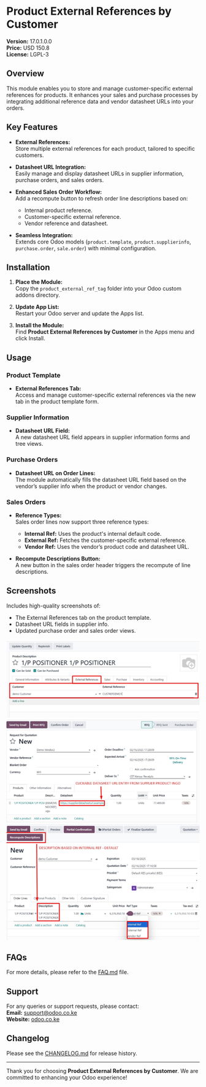 # Product External References by Customer

**Version:** 17.0.1.0.0  
**Price:** USD 150.8  
**License:** LGPL-3

## Overview

This module enables you to store and manage customer-specific external references for products. It enhances your sales and purchase processes by integrating additional reference data and vendor datasheet URLs into your orders.

## Key Features

- **External References:**  
  Store multiple external references for each product, tailored to specific customers.

- **Datasheet URL Integration:**  
  Easily manage and display datasheet URLs in supplier information, purchase orders, and sales orders.

- **Enhanced Sales Order Workflow:**  
  Add a recompute button to refresh order line descriptions based on:
  - Internal product reference.
  - Customer-specific external reference.
  - Vendor reference and datasheet.

- **Seamless Integration:**  
  Extends core Odoo models (`product.template`, `product.supplierinfo`, `purchase.order`, `sale.order`) with minimal configuration.

## Installation

1. **Place the Module:**  
   Copy the `product_external_ref_tag` folder into your Odoo custom addons directory.

2. **Update App List:**  
   Restart your Odoo server and update the Apps list.

3. **Install the Module:**  
   Find **Product External References by Customer** in the Apps menu and click Install.

## Usage

### Product Template
- **External References Tab:**  
  Access and manage customer-specific external references via the new tab in the product template form.

### Supplier Information
- **Datasheet URL Field:**  
  A new datasheet URL field appears in supplier information forms and tree views.

### Purchase Orders
- **Datasheet URL on Order Lines:**  
  The module automatically fills the datasheet URL field based on the vendor’s supplier info when the product or vendor changes.

### Sales Orders
- **Reference Types:**  
  Sales order lines now support three reference types:
  - **Internal Ref:** Uses the product's internal default code.
  - **External Ref:** Fetches the customer-specific external reference.
  - **Vendor Ref:** Uses the vendor’s product code and datasheet URL.
  
- **Recompute Descriptions Button:**  
  A new button in the sales order header triggers the recompute of line descriptions.

## Screenshots

Includes high-quality screenshots of:
- The External References tab on the product template.
- Datasheet URL fields in supplier info.
- Updated purchase order and sales order views.
  


![Product Template External Ref Tab](/product_external_ref_tags/static/description/product_template_tab.png)
![Supplier Info Datasheet URL](/product_external_ref_tags/static/description/supplier_info_url.png)
![Sales Order Recompute Button](/product_external_ref_tags/static/description/sales_order_recompute.png)

## FAQs

For more details, please refer to the [FAQ.md](FAQ.md) file.

## Support

For any queries or support requests, please contact:  
**Email:** support@odoo.co.ke  
**Website:** [odoo.co.ke](https://www.odoo.co.ke)

## Changelog

Please see the [CHANGELOG.md](CHANGELOG.md) for release history.

---

Thank you for choosing **Product External References by Customer**. We are committed to enhancing your Odoo experience!
